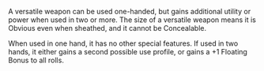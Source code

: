 A versatile weapon can be used one-handed, but gains additional utility or power when used in two or more. The size of a versatile weapon means it is Obvious even when sheathed, and it cannot be Concealable.

When used in one hand, it has no other special features. If used in two hands, it either gains a second possible use profile, or gains a +1 Floating Bonus to all rolls.
